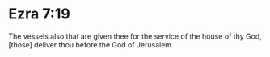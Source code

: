 # Ezra 7:19

The vessels also that are given thee for the service of the house of thy God, [those] deliver thou before the God of Jerusalem.